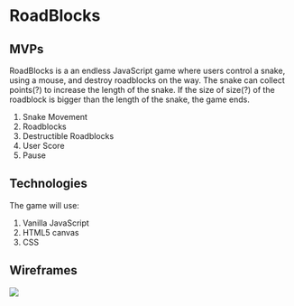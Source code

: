 # RoadBlocks

## MVPs
RoadBlocks is a an endless JavaScript game where users control a snake, using a mouse, and destroy roadblocks on the way. 
The snake can collect points(?) to increase the length of the snake. If the size of size(?) of the roadblock is bigger than the length of the snake, the game ends.
1. Snake Movement
2. Roadblocks
3. Destructible Roadblocks
4. User Score
5. Pause

## Technologies
The game will use:
1. Vanilla JavaScript
2. HTML5 canvas
3. CSS

## Wireframes
![](https://i.imgur.com/gfuTS6X.png)
